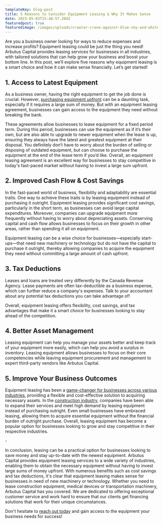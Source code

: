 ```yaml
---
templateKey: blog-post
title: 5 Reasons to Consider Equipment Leasing & Why It Makes Sense
date: 2023-05-03T15:48:57.284Z
featuredpost: true
featuredimage: /images/uploads/crawler-crane-against-blue-sky-and-white-clouds-r-2023-02-01-01-25-46-utc.jpg
---
```

Are you a business owner looking for ways to reduce expenses and increase profits? Equipment leasing could be just the thing you need! Arbutus Capital provides leasing services for businesses in all industries, with tailored solutions that can help grow your business and boost your bottom line. In this post, we’ll explore five reasons why equipment leasing is a smart choice and how it can make sense financially. Let’s get started!

## 1. Access to Latest Equipment

As a business owner, having the right equipment to get the job done is crucial. However, [purchasing equipment upfront](https://arbutuscapital.com/blog/focus-on-growth-for-your-business-%E2%80%94-without-big-upfront-costs/) can be a daunting task, especially if it requires a large sum of money. But with an equipment leasing agreement, businesses can gain access to the equipment they need without breaking the bank. 

These agreements allow businesses to lease equipment for a fixed period term. During this period, businesses can use the equipment as if it’s their own, but are also able to upgrade to newer equipment when the lease is up, ensuring they always have the latest and greatest equipment at their disposal. You definitely don’t have to worry about the burden of selling or disposing of outdated equipment, but can choose to purchase the equipment at the end of the lease term if you’d like. Overall, an equipment leasing agreement is an excellent way for businesses to stay competitive in today's fast-paced market without having to invest a large sum upfront.

## 2. Improved Cash Flow & Cost Savings 

In the fast-paced world of business, flexibility and adaptability are essential traits. One way to achieve these traits is by leasing equipment instead of purchasing it outright. Equipment leasing provides significant cost savings, particularly in the short term, as businesses can avoid large capital expenditures. Moreover, companies can upgrade equipment more frequently without having to worry about depreciating assets. Conserving capital and cash flow allows businesses to focus on their growth in other areas, rather than spending it all on equipment. 

Equipment leasing can be a wise choice for businesses—especially start-ups—that need new machinery or technology but do not have the capital to purchase it outright, thereby allowing companies to acquire the equipment they need without committing a large amount of cash upfront. 

## 3. Tax Deductions

Leases and loans are treated very differently by the Canada Revenue Agency. Lease payments are often tax-deductible as a business expense, which can further reduce a company's expenses. Talk to your accountant about any potential tax deductions you can take advantage of!

Overall, equipment leasing offers flexibility, cost savings, and tax advantages that make it a smart choice for businesses looking to stay ahead of the competition. 

## 4. Better Asset Management

Leasing equipment can help you manage your assets better and keep track of your equipment more easily, which can help you avoid a surplus in inventory. Leasing equipment allows businesses to focus on their core competencies while leaving equipment procurement and management to expert third-party vendors like Arbutus Capital.

## 5. Improve Your Business Outcomes

Equipment leasing has been a [game-changer for businesses across various industries](https://arbutuscapital.com/success-stories), providing a flexible and cost-effective solution to acquiring necessary assets. In the [construction industry](https://arbutuscapital.com/blog/construction-equipment-leasing-our-hassle-free-solution/), companies have been able to expand their services and meet high demand by leasing equipment instead of purchasing outright. Even small businesses have embraced leasing, allowing them to acquire essential equipment without the financial burden of outright purchase. Overall, leasing equipment has become a popular option for businesses looking to grow and stay competitive in their respective industries.

\-

In conclusion, leasing can be a practical option for businesses looking to save money and stay up-to-date with the newest equipment. Arbutus Capital provides equipment leasing services to a wide variety of industries, enabling them to obtain the necessary equipment without having to invest large sums of money upfront. With numerous benefits such as cost savings and tax deductions, it's clear that equipment leasing makes sense for businesses in need of new machinery or technology. Whether you need to lease construction equipment, medical devices or transportation machinery, Arbutus Capital has you covered. We are dedicated to offering exceptional customer service and work hard to ensure that our clients get financing solutions that work for their unique circumstances. 

Don't hesitate to [reach out today](https://arbutuscapital.com/contact-us) and gain access to the equipment your business needs for success!